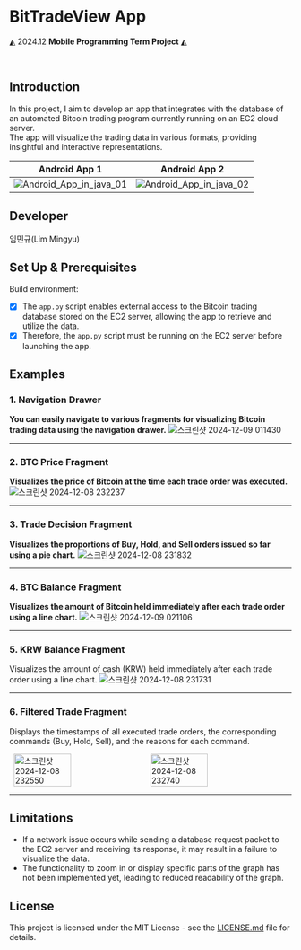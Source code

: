 # BitTradeView App

 ◭ 2024.12  **Mobile Programming Term Project**  ◭

 <br>

 ## **Introduction**
In this project, I aim to develop an app that integrates with the database of an automated Bitcoin trading program currently running on an EC2 cloud server.<br>
The app will visualize the trading data in various formats, providing insightful and interactive representations.

| Android App 1     | Android App 2     |
|--------------------|--------------------|
| ![Android_App_in_java_01](https://github.com/user-attachments/assets/dc93b9fe-b2dc-4ef8-810e-7a041219a966) | ![Android_App_in_java_02](https://github.com/user-attachments/assets/05e08325-19c0-414f-8556-008ec4e21a3b) |

 ## **Developer**
 임민규(Lim Mingyu)

 ## **Set Up & Prerequisites**
 Build environment:
  - [x] The `app.py` script enables external access to the Bitcoin trading database stored on the EC2 server, allowing the app to retrieve and utilize the data.
  - [X] Therefore, the `app.py` script must be running on the EC2 server before launching the app.

 ## **Examples**
 ### 1.  Navigation Drawer
**You can easily navigate to various fragments for visualizing Bitcoin trading data using the navigation drawer.**
![스크린샷 2024-12-09 011430](https://github.com/user-attachments/assets/f271be7d-b3bf-4394-9b6f-42c2aff1cbd4)<br>

-----

 ### 2.  BTC Price Fragment
**Visualizes the price of Bitcoin at the time each trade order was executed.**
![스크린샷 2024-12-08 232237](https://github.com/user-attachments/assets/353751e6-f2e6-48e3-bba9-72a9f0728340)<br>

-----

 ### 3.  Trade Decision Fragment
 **Visualizes the proportions of Buy, Hold, and Sell orders issued so far using a pie chart.**
![스크린샷 2024-12-08 231832](https://github.com/user-attachments/assets/d7596dc0-21ea-492e-9ac4-cdfbfb30efbb)<br>

-----

### 4.  BTC Balance Fragment
**Visualizes the amount of Bitcoin held immediately after each trade order using a line chart.**
![스크린샷 2024-12-09 021106](https://github.com/user-attachments/assets/7a7823eb-b1c5-4303-a6e0-129eb95bdf46)<br>

-----

### 5.  KRW Balance Fragment
Visualizes the amount of cash (KRW) held immediately after each trade order using a line chart.
![스크린샷 2024-12-08 231731](https://github.com/user-attachments/assets/42c115cd-439d-4d7f-934e-95916b4c4ef9)<br>

-----

### 6. Filtered Trade Fragment
Displays the timestamps of all executed trade orders, the corresponding commands (Buy, Hold, Sell), and the reasons for each command.
<div style="display: flex; justify-content: space-around;">
    <img src="https://github.com/user-attachments/assets/d00660a5-58ad-4f72-ad41-37cb8281d440" alt="스크린샷 2024-12-08 232550" width="45%" />
    <img src="https://github.com/user-attachments/assets/1abd9f78-ae49-4a7a-86a0-8a3cad7a8e89" alt="스크린샷 2024-12-08 232740" width="45%" /><br>
</div>

-----

 ## **Limitations**
 * If a network issue occurs while sending a database request packet to the EC2 server and receiving its response, it may result in a failure to visualize the data.
 * The functionality to zoom in or display specific parts of the graph has not been implemented yet, leading to reduced readability of the graph.

 ## **License**
This project is licensed under the MIT License - see the [LICENSE.md](LICENSE_FILE_LINK) file for details.

